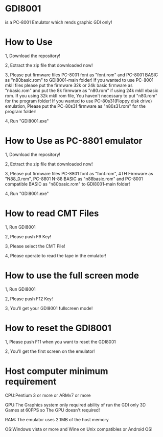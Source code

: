 # GDI8001
is a PC-8001 Emulator which rends graphic GDI only!

# How to Use
1, Download the repository!

2, Extract the zip file that downloaded now!

3, Please put firmware files PC-8001 font as "font.rom" and PC-8001 BASIC as "n80basic.rom" to GDI8001-main folder! If you wanted to use PC-8001 mkII files please put the firmware 32k or 24k basic firmware as "nbasic.rom" and put the 8k firmware as "n80.rom" if using 24k mkII nbasic rom. If you using 32k mkII rom file, You haven't necessary to put "n80.rom" for the program folder! If you wanted to use PC-80s31(Floppy disk drive) emulation, Please put the PC-80s31 firmware as "n80s31.rom" for the program folder!

4, Run "GDI8001.exe"

# How to Use as PC-8801 emulator
1, Download the repository!

2, Extract the zip file that downloaded now!

3, Please put firmware files PC-8801 font as "font.rom", 4TH Firmware as "N88_0.rom", PC-8801 N-88 BASIC as "n88basic.rom" and PC-8001 compatible BASIC as "n80basic.rom" to GDI8001-main folder!

4, Run "GDI8001.exe"

# How to read CMT Files
1, Run GDI8001

2, Please push F9 Key!

3, Please select the CMT File!

4, Please operate to read the tape in the emulator!

# How to use the full screen mode
1, Run GDI8001

2, Please push F12 Key!

3, You'll get your GDI8001 fullscreen mode!

# How to reset the GDI8001
1, Please push F11 when you want to reset the GDI8001

2, You'll get the first screen on the emulator!

# Host computer minimum requirement

CPU:Pentium 3 or more or ARMv7 or more

GPU:The Graphics system only required ability of run the GDI only 3D Games at 60FPS so The GPU doesn't required!

RAM: The emulator uses 2.1MB of the host memory

OS:Windows vista or more and Wine on Unix compatibles or Android OS!

